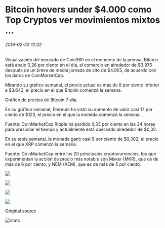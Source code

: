 # Bitcoin hovers under $4.000 como Top Cryptos ver movimientos mixtos ...

###### 2019-02-23 12:02

Visualización del mercado de Coin360 en el momento de la prensa, Bitcoin está abajo 0,26 por ciento en el día, el comercio en alrededor de $3.976 después de un breve de media jornada de alto de $4.005, de acuerdo con los datos de CoinMarketCap.

Mirando su gráfico semanal, el precio actual es más de 8 por ciento inferior a $3.643, el precio en el que Bitcoin comenzó la semana.

Gráfico de precios de Bitcoin 7-día.

En su gráfico semanal, Etereum ha visto su aumento de valor casi 17 por ciento de $123, el precio en el que la moneda comenzó la semana.

Fuente: CoinMarketCap Ripple ha perdido 0,33 por ciento en las 24 horas para presionar el tiempo y actualmente está operando alrededor de $0,32.

En su tabla semanal, la moneda ganó casi 6 por ciento de $0,302, el precio en el que XRP comenzó la semana.

Fuente: CoinMarketCap entre los 20 principales cryptocurrencies, los que experimentan la acción de precio más notable son Maker (MKR), que es de más de 6 por ciento, y NEM (XEM), que es de más de 5 por ciento.

![](https://s3.cointelegraph.com/storage/uploads/view/61cedf5b04ffc728205672507be747d8.png)

![](https://s3.cointelegraph.com/storage/uploads/view/ed059061d56569a987174e2ef00a101a.png)

![](https://s3.cointelegraph.com/storage/uploads/view/b1e54fd8eca511b26d1cf7ae56f02d08.png)

![](https://s3.cointelegraph.com/storage/uploads/view/1200bf808bdeff4c8dca65b118ac0683.png)

[Original source](https://cointelegraph.com/news/bitcoin-hovers-under-4-000-as-top-cryptos-see-mixed-movements)

![stats](https://c.statcounter.com/11760860/0/a89fa40b/1/ "stats")